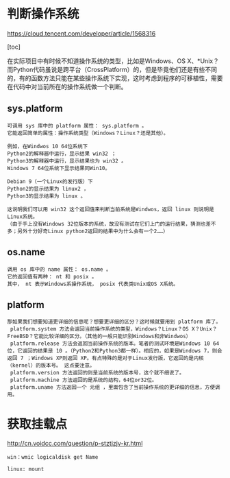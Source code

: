# 判断操作系统

https://cloud.tencent.com/developer/article/1568316

[toc]

在实际项目中有时候不知道操作系统的类型，比如是Windows、OS X、*Unix？而Python代码虽说是跨平台（CrossPlatform）的，但是毕竟他们还是有些不同的，有的函数方法只能在某些操作系统下实现，这时考虑到程序的可移植性，需要在代码中对当前所在的操作系统做一个判断。

## sys.platform
```
可调用 sys 库中的 platform 属性： sys.platform 。
它能返回简单的属性：操作系统类型（Windows？Linux？还是其他）。

例如，在Windwos 10 64位系统下
Python2的解释器中运行，显示结果 win32 ；
Python3的解释器中运行，显示结果也为 win32 。
Windows 7 64位系统下显示结果同Win10。

Debian 9（一个Linux的发行版）下
Python2的显示结果为 linux2 ，
Python3的显示结果为 linux 。

这说明我们可以用 win32 这个返回值来判断当前系统是Windwos，返回 linux 则说明是Linux系统。
（由于手上没有Windows 32位版本的系统，故没有测试在它们上门的运行结果，猜测也差不多；另外十分好奇Linux python2返回的结果中为什么会有一个2……）
```


## os.name
```
调用 os 库中的 name 属性： os.name 。
它的返回值有两种： nt 和 posix 。
其中， nt 表示Windows系操作系统， posix 代表类Unix或OS X系统。
```

## platform
```
那如果我们想要知道更详细的信息呢？想要更详细的区分？这时候就要用到 platform 库了。 
 platform.system 方法会返回当前操作系统的类型，Windows？Linux？OS X？Unix？FreeBSD？它能比较详细的区分。（其他的一般只能识别Windows和非Windwos） 
 platform.release 方法会返回当前操作系统的版本。笔者的测试环境是Windows 10 64位，它返回的结果是 10 。（Python2和Python3都一样）。相应的，如果是Windows 7，则会返回 7 ；Windows XP则返回 XP。有点特殊的是对于Linux发行版，它返回的是内核（kernel）的版本号。 这点要注意。 
 platform.version 方法返回的则是当前系统的版本号，这个就不细说了。 
 platform.machine 方法返回的是系统的结构，64位or32位。 
 platform.uname 方法返回一个 元组 ，里面包含了当前操作系统的更详细的信息，方便调用。
```


# 获取挂载点

http://cn.voidcc.com/question/p-stztjzjv-kr.html


```
win：wmic logicaldisk get Name

linux: mount
```
